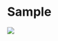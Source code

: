 # Sample
<img src="https://capsule-render.vercel.app/api?type=wave&color=auto&height=300&section=header&text=capsule%20render&fontSize=90" />

